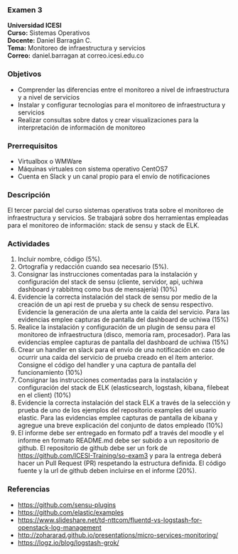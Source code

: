 ### Examen 3
**Universidad ICESI**  
**Curso:** Sistemas Operativos  
**Docente:** Daniel Barragán C.  
**Tema:** Monitoreo de infraestructura y servicios  
**Correo:** daniel.barragan at correo.icesi.edu.co

### Objetivos
* Comprender las diferencias entre el monitoreo a nivel de infraestructura y a nivel de servicios
* Instalar y configurar tecnologías para el monitoreo de infraestructura y servicios
* Realizar consultas sobre datos y crear visualizaciones para la interpretación de información de monitoreo

### Prerrequisitos
* Virtualbox o WMWare
* Máquinas virtuales con sistema operativo CentOS7
* Cuenta en Slack y un canal propio para el envío de notificaciones

### Descripción
El tercer parcial del curso sistemas operativos trata sobre el monitoreo de infraestructura y servicios. Se trabajará sobre dos herramientas empleadas para el monitoreo de información: stack de sensu y stack de ELK.

### Actividades
1. Incluir nombre, código (5%).
2. Ortografía y redacción cuando sea necesario (5%).
3. Consignar las instrucciones comentadas para la instalación y configuración del stack de sensu (cliente, servidor, api, uchiwa dashboard y rabbitmq como bus de mensajería) (10%)
4. Evidencie la correcta instalación del stack de sensu por medio de la creación de un api rest de prueba y su check de sensu respectivo. Evidencie la generación de una alerta ante la caída del servicio. Para las evidencias emplee capturas de pantalla del dashboard de uchiwa (15%)
5. Realice la instalación y configuración de un plugin de sensu para el monitoreo de infraestructura (disco, memoria ram, procesador). Para las evidencias emplee capturas de pantalla del dashboard de uchiwa (15%)
6. Crear un handler en slack para el envío de una notificación en caso de ocurrir una caída del servicio de prueba creado en el ítem anterior. Consigne el código del handler y una captura de pantalla del funcionamiento (10%)
7. Consignar las instrucciones comentadas para la instalación y configuración del stack de ELK (elasticsearch, logstash, kibana, filebeat en el client) (10%)
8. Evidencie la correcta instalación del stack ELK a través de la selección y prueba de uno de los ejemplos del repositorio examples del usuario elastic. Para las evidencias emplee capturas de pantalla de kibana y agregue una breve explicación del conjunto de datos empleado (10%)
9. El informe debe ser entregado en formato pdf a través del moodle y el informe en formato README.md debe ser subido a un repositorio de github. El repositorio de github debe ser un fork de https://github.com/ICESI-Training/so-exam3 y para la entrega deberá hacer un Pull Request (PR) respetando la estructura definida. El código fuente y la url de github deben incluirse en el informe (20%).   

### Referencias
* https://github.com/sensu-plugins  
* https://github.com/elastic/examples
* https://www.slideshare.net/td-nttcom/fluentd-vs-logstash-for-openstack-log-management  
* http://zohararad.github.io/presentations/micro-services-monitoring/  
* https://logz.io/blog/logstash-grok/
